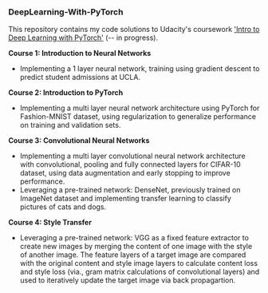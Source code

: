 ### DeepLearning-With-PyTorch

This repository contains my code solutions to Udacity's coursework ['Intro to Deep Learning with PyTorch'](https://www.udacity.com/course/deep-learning-pytorch--ud188) (-- in progress).

**Course 1: Introduction to Neural Networks**

  - Implementing a 1 layer neural network, training using gradient descent to predict student admissions at UCLA. 
  
**Course 2: Introduction to PyTorch** 

  - Implementing a multi layer neural network architecture using PyTorch for Fashion-MNIST dataset, using regularization to generalize performance on training and validation sets. 
  
**Course 3: Convolutional Neural Networks**

- Implementing a multi layer convolutional neural network architecture with convolutional, pooling and fully connected layers for CIFAR-10 dataset, using data augmentation and early stopping to improve performance. 
- Leveraging a pre-trained network: DenseNet, previously trained on ImageNet dataset and implementing transfer learning to classify pictures of cats and dogs.

**Course 4: Style Transfer**

- Leveraging a pre-trained network: VGG as a fixed feature extractor to create new images by merging the content of one image with the style of another image. The feature layers of a target image are compared with the original content and style image layers to calculate content loss and style loss (via., gram matrix calculations of convolutional layers) and used to iteratively update the target image via back propagartion. 
  
